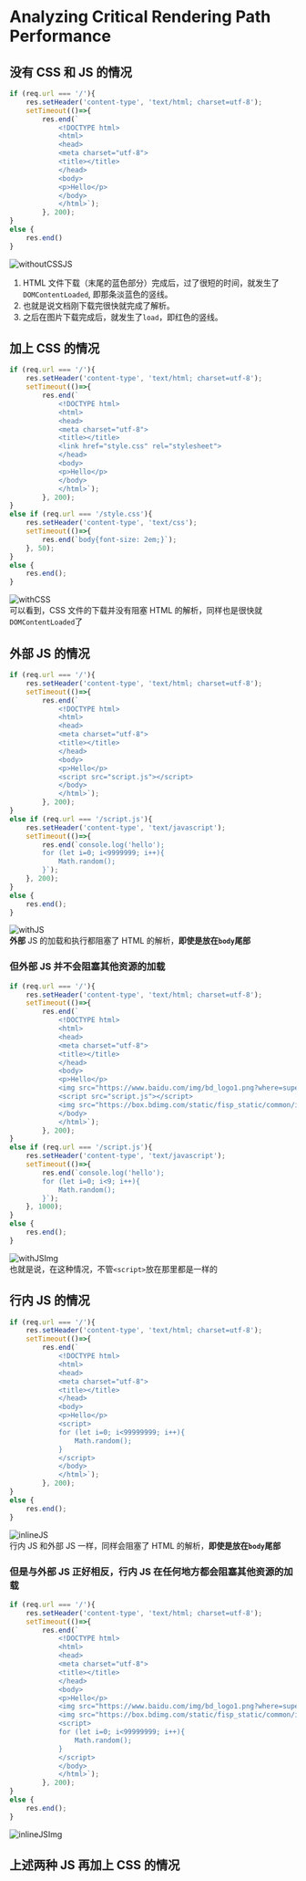 # Analyzing Critical Rendering Path Performance


## 没有 CSS 和 JS 的情况
```js
if (req.url === '/'){
    res.setHeader('content-type', 'text/html; charset=utf-8');
    setTimeout(()=>{
        res.end(`
            <!DOCTYPE html>
            <html>
            <head>
            <meta charset="utf-8">
            <title></title>
            </head>
            <body>
            <p>Hello</p>
            </body>
            </html>`);
        }, 200);
}
else {
    res.end()
}
```
![withoutCSSJS](./images/withoutCSSJS.png)

1. HTML 文件下载（末尾的蓝色部分）完成后，过了很短的时间，就发生了`DOMContentLoaded`,
即那条淡蓝色的竖线。
2. 也就是说文档刚下载完很快就完成了解析。
3. 之后在图片下载完成后，就发生了`load`，即红色的竖线。


## 加上 CSS 的情况
```js
if (req.url === '/'){
    res.setHeader('content-type', 'text/html; charset=utf-8');
    setTimeout(()=>{
        res.end(`
            <!DOCTYPE html>
            <html>
            <head>
            <meta charset="utf-8">
            <title></title>
            <link href="style.css" rel="stylesheet">
            </head>
            <body>
            <p>Hello</p>
            </body>
            </html>`);
        }, 200);
}
else if (req.url === '/style.css'){
    res.setHeader('content-type', 'text/css');
    setTimeout(()=>{
        res.end(`body{font-size: 2em;}`);
    }, 50);
}
else {
    res.end();
}
```
![withCSS](./images/withCSS.png)  
可以看到，CSS 文件的下载并没有阻塞 HTML 的解析，同样也是很快就`DOMContentLoaded`了


## 外部 JS 的情况
```js
if (req.url === '/'){
    res.setHeader('content-type', 'text/html; charset=utf-8');
    setTimeout(()=>{
        res.end(`
            <!DOCTYPE html>
            <html>
            <head>
            <meta charset="utf-8">
            <title></title>
            </head>
            <body>
            <p>Hello</p>
            <script src="script.js"></script>
            </body>
            </html>`);
        }, 200);
}
else if (req.url === '/script.js'){
    res.setHeader('content-type', 'text/javascript');
    setTimeout(()=>{
        res.end(`console.log('hello');
        for (let i=0; i<9999999; i++){
            Math.random();
        }`);
    }, 200);
}
else {
    res.end();
}
```
![withJS](./images/withJS.png)  
**外部** JS 的加载和执行都阻塞了 HTML 的解析，**即使是放在`body`尾部**

### 但外部 JS 并不会阻塞其他资源的加载
```js
if (req.url === '/'){
    res.setHeader('content-type', 'text/html; charset=utf-8');
    setTimeout(()=>{
        res.end(`
            <!DOCTYPE html>
            <html>
            <head>
            <meta charset="utf-8">
            <title></title>
            </head>
            <body>
            <p>Hello</p>
            <img src="https://www.baidu.com/img/bd_logo1.png?where=super" />
            <script src="script.js"></script>
            <img src="https://box.bdimg.com/static/fisp_static/common/img/searchbox/logo_news_276_88_1f9876a.png" />
            </body>
            </html>`);
        }, 200);
}
else if (req.url === '/script.js'){
    res.setHeader('content-type', 'text/javascript');
    setTimeout(()=>{
        res.end(`console.log('hello');
        for (let i=0; i<9; i++){
            Math.random();
        }`);
    }, 1000);
}
else {
    res.end();
}
```
![withJSImg](./images/withJSImg.png)  
也就是说，在这种情况，不管`<script>`放在那里都是一样的

## 行内 JS 的情况
```js
if (req.url === '/'){
    res.setHeader('content-type', 'text/html; charset=utf-8');
    setTimeout(()=>{
        res.end(`
            <!DOCTYPE html>
            <html>
            <head>
            <meta charset="utf-8">
            <title></title>
            </head>
            <body>
            <p>Hello</p>
            <script>
            for (let i=0; i<99999999; i++){
                Math.random();
            }
            </script>
            </body>
            </html>`);
        }, 200);
}
else {
    res.end();
}
```
![inlineJS](./images/inlineJS.png)  
行内 JS 和外部 JS 一样，同样会阻塞了 HTML 的解析，**即使是放在`body`尾部**

### 但是与外部 JS 正好相反，行内 JS 在任何地方都会阻塞其他资源的加载
```js
if (req.url === '/'){
    res.setHeader('content-type', 'text/html; charset=utf-8');
    setTimeout(()=>{
        res.end(`
            <!DOCTYPE html>
            <html>
            <head>
            <meta charset="utf-8">
            <title></title>
            </head>
            <body>
            <p>Hello</p>
            <img src="https://www.baidu.com/img/bd_logo1.png?where=super" />
            <img src="https://box.bdimg.com/static/fisp_static/common/img/searchbox/logo_news_276_88_1f9876a.png" />
            <script>
            for (let i=0; i<99999999; i++){
                Math.random();
            }
            </script>
            </body>
            </html>`);
        }, 200);
}
else {
    res.end();
}
```
![inlineJSImg](./images/inlineJSImg.png)


## 上述两种 JS 再加上 CSS 的情况
